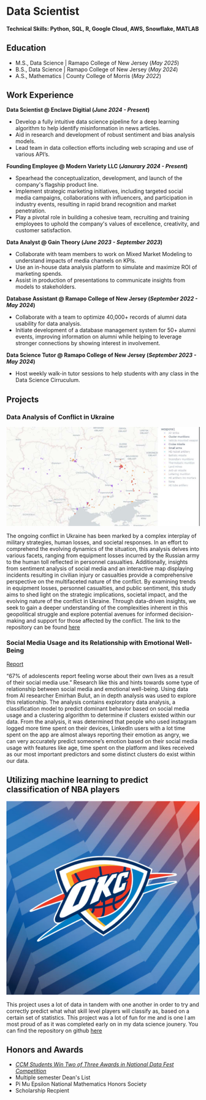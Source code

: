# Data Scientist

#### Technical Skills: Python, SQL, R, Google Cloud, AWS, Snowflake, MATLAB

## Education						       		
- M.S., Data Science	| Ramapo College of New Jersey (_May 2025_)	 			        		
- B.S., Data Science | Ramapo College of New Jersey (_May 2024_)
- A.S., Mathematics | County College of Morris (_May 2022_)

## Work Experience
**Data Scientist @ Enclave Digitial (_June 2024 - Present_)**
- Develop a fully intuitive data science pipeline for a deep learning algorithm to help identify misinformation in news articles.
- Aid in research and development of robust sentiment and bias analysis models.
- Lead team in data collection efforts including web scraping and use of various API’s.

**Founding Employee @ Modern Variety LLC (_Janurary 2024 - Present_)**
- Spearhead the conceptualization, development, and launch of the company's flagship product line.
- Implement strategic marketing initiatives, including targeted social media campaigns, collaborations with influencers, and participation in industry events, resulting in rapid brand recognition and market penetration.
- Play a pivotal role in building a cohesive team, recruiting and training employees to uphold the company's values of excellence, creativity, and customer satisfaction.

**Data Analyst @ Gain Theory (_June 2023 - September 2023_)**
- Collaborate with team members to work on Mixed Market Modeling to understand impacts of media channels on KPIs.
- Use an in-house data analysis platform to simulate and maximize ROI of marketing spends.
- Assist in production of presentations to communicate insights from models to stakeholders.

**Database Assistant @ Ramapo College of New Jersey (_September 2022 - May 2024_)**
- Collaborate with a team to optimize 40,000+ records of alumni data usability for data analysis.
- Initiate development of a database management system for 50+ alumni events, improving information on alumni while helping to leverage stronger connections by showing interest in involvement.

**Data Science Tutor @ Ramapo College of New Jersey (_September 2023 - May 2024_)**
- Host weekly walk-in tutor sessions to help students with any class in the Data Science Cirruculum.

## Projects
### Data Analysis of Conflict in Ukraine
![Publication](/asset/ukraine.JPG)

The ongoing conflict in Ukraine has been marked by a complex interplay of military strategies, human losses, and societal responses. In an effort to comprehend the evolving dynamics of the situation, this analysis delves into various facets, ranging from equipment losses incurred by the Russian army to the human toll reflected in personnel casualties. Additionally, insights from sentiment analysis of social media and an interactive map displaying incidents resulting in civilian injury or casualties provide a comprehensive perspective on the multifaceted nature of the conflict. By examining trends in equipment losses, personnel casualties, and public sentiment, this study aims to shed light on the strategic implications, societal impact, and the evolving nature of the conflict in Ukraine. Through data-driven insights, we seek to gain a deeper understanding of the complexities inherent in this geopolitical struggle and explore potential avenues for informed decision-making and support for those affected by the conflict. The link to the repository can be found [here](https://github.com/MaxB5282/Ukraine-Conflict-Data-Analaysis)

### Social Media Usage and its Relationship with Emotional Well-Being
[Report](/asset/ReportML.docx.pdf)

“67% of adolescents report feeling worse about their own lives as a result of their social media use.” Research like this and hints towards some type of relationship between social media and emotional well-being. Using data from AI researcher Emirhan Bulut, an in depth analysis was used to explore this relationship. The analysis contains exploratory data analysis, a classification model to predict dominant behavior based on social media usage and a clustering algorithm to determine if clusters existed within our data. From the analysis, it was determined that people who used instagram logged more time spent on their devices, LinkedIn users with a lot time spent on the app are almost always reporting their emotion as angry, we can very accurately predict someone’s emotion based on their social media usage with features like age, time spent on the platform and likes received as our most important predictors and some distinct clusters do exist within our data.

## Utilizing machine learning to predict classification of NBA players
![Oklahoma City Thunder](/asset/okc.jpeg)

This project uses a lot of data in tandem with one another in order to try and correctly predict what what skill level players will classify as, based on a certain set of statistics. This project was a lot of fun for me and is one I am most proud of as it was completed early on in my data science jounery. You can find the repository on github [here](https://github.com/MaxB5282/OKC_awards)

## Honors and Awards
- [_CCM Students Win Two of Three Awards in National Data Fest Competition_](https://www.ccm.edu/news/ccm-students-win-two-of-three-awards-in-national-data-fest-competition/)
- Multiple semester Dean's List
- Pi Mu Epsilon National Mathematics Honors Society
- Scholarship Recpient
